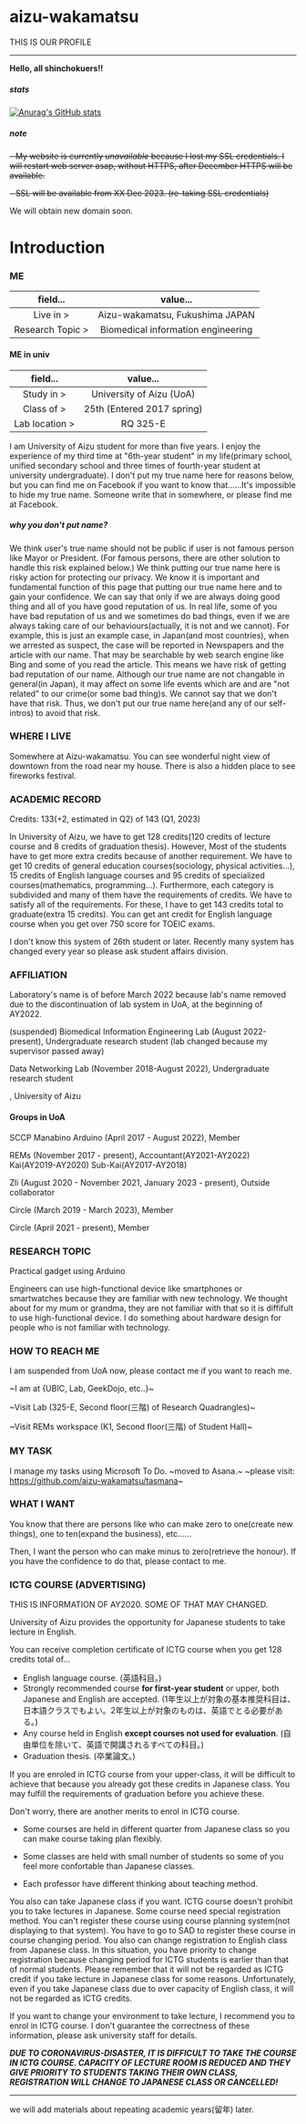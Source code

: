 # aizu-wakamatsu

THIS IS OUR PROFILE

---

**Hello, all shinchokuers!!**

##### stats
[![Anurag's GitHub stats](https://github-readme-stats.vercel.app/api?username=aizu-wakamatsu)](https://github.com/anuraghazra/github-readme-stats)

##### note

~~- My website is currently *unavailable* because I lost my SSL credentials. I will restart web server asap, without HTTPS, after December HTTPS will be available.~~

~~- SSL will be available from XX Dec 2023. (re-taking SSL credentials)~~

We will obtain new domain soon.

# Introduction

### ME
|field...|value...|
|:-:|:-:|
|Live in >|Aizu-wakamatsu, Fukushima JAPAN|
|Research Topic >|Biomedical information engineering|

#### ME in univ
|field...|value...|
|:-:|:-:|
|Study in >|University of Aizu (UoA)|
|Class of >|25th (Entered 2017 spring)|
|Lab location >|RQ 325-E|


I am University of Aizu student for more than five years. I enjoy the experience of my third time at "6th-year student" in my life(primary school, unified secondary school and three times of fourth-year student at university undergraduate). I don't put my true name here for reasons below, but you can find me on Facebook if you want to know that......It's impossible to hide my true name. Someone write that in somewhere, or please find me at Facebook.

##### why you don't put name?

We think user's true name should not be public if user is not famous person like Mayor or President. (For famous persons, there are other solution to handle this risk explained below.) We think putting our true name here is risky action for protecting our privacy. We know it is important and fundamental function of this page that putting our true name here and to gain your confidence. We can say that only if we are always doing good thing and all of you have good reputation of us. In real life, some of you have bad reputation of us and we sometimes do bad things, even if we are always taking care of our behaviours(actually, it is not and we cannot). For example, this is just an example case, in Japan(and most countries), when we arrested as suspect, the case will be reported in Newspapers and the article with our name. That may be searchable by web search engine like Bing and some of you read the article. This means we have risk of getting bad reputation of our name. Although our true name are not changable in general(in Japan), it may affect on some life events which are and are "not related" to our crime(or some bad thing)s. We cannot say that we don't have that risk. Thus, we don't put our true name here(and any of our self-intros) to avoid that risk.

### WHERE I LIVE
Somewhere at Aizu-wakamatsu. You can see wonderful night view of downtown from the road near my house. There is also a hidden place to see fireworks festival.

### ACADEMIC RECORD

Credits: 133(+2, estimated in Q2) of 143 (Q1, 2023)

In University of Aizu, we have to get 128 credits(120 credits of lecture course and 8 credits of graduation thesis). However, Most of the students have to get more extra credits because of another requirement. We have to get 10 credits of general education courses(sociology, physical activities...), 15 credits of English language courses and 95 credits of specialized courses(mathematics, programming...). Furthermore, each category is subdivided and many of them have the requirements of credits. We have to satisfy all of the requirements. For these, I have to get 143 credits total to graduate(extra 15 credits). You can get ant credit for English language course when you get over 750 score for TOEIC exams.

I don't know this system of 26th student or later. Recently many system has changed every year so please ask student affairs division.

### AFFILIATION

Laboratory's name is of before March 2022 because lab's name removed due to the discontinuation of lab system in UoA, at the beginning of AY2022.

(suspended) Biomedical Information Engineering Lab (August 2022-present), Undergraduate research student (lab changed because my supervisor passed away)

Data Networking Lab (November 2018-August 2022), Undergraduate research student

, University of Aizu

#### Groups in UoA

SCCP Manabino Arduino (April 2017 - August 2022), Member

REMs (November 2017 - present), Accountant(AY2021-AY2022) Kai(AY2019-AY2020) Sub-Kai(AY2017-AY2018)

Zli (August 2020 - November 2021, January 2023 - present), Outside collaborator

Circle (March 2019 - March 2023), Member

Circle (April 2021 - present), Member

### RESEARCH TOPIC
Practical gadget using Arduino
<!--
Main purpose of this research is to reduce the cost to buy useful device. Generally, useful device made by old technology is expensive. Then, we can replace them by the device using Arduino to reduce the cost. We know that the expensive device is suitable if we require higher precision, but when we use that in ordinary life, we don't need higher precision. we want to make the device with medium performance and lower cost.
-->

Engineers can use high-functional device like smartphones or smartwatches because they are familiar with new technology. We thought about for my mum or grandma, they are not familiar with that so it is diffifult to use high-functional device. I do something about hardware design for people who is not familiar with technology.

### HOW TO REACH ME

I am suspended from UoA now, please contact me if you want to reach me.

~I am at {UBIC, Lab, GeekDojo, etc..}~

~Visit Lab (325-E, Second floor(三階) of Research Quadrangles)~

~Visit REMs workspace (K1, Second floor(三階) of Student Hall)~
<!--
|🇬🇧|🇯🇵|
|:-:|:-:|
|second floor|third floor|
|first floor|second floor|
|ground floor|first floor|
-->
### MY TASK

I manage my tasks using Microsoft To Do.
~moved to Asana.~
~please visit: https://github.com/aizu-wakamatsu/tasmana~

### WHAT I WANT
You know that there are persons like who can make zero to one(create new things), one to ten(expand the business), etc......

Then, I want the person who can make minus to zero(retrieve the honour). If you have the confidence to do that, please contact to me.

### ICTG COURSE (ADVERTISING)
THIS IS INFORMATION OF AY2020. SOME OF THAT MAY CHANGED.

University of Aizu provides the opportunity for Japanese students to take lecture in English.

You can receive completion certificate of ICTG course when you get 128 credits total of...
- English language course. (英語科目。)
- Strongly recommended course **for first-year student** or upper, both Japanese and English are accepted. (1年生以上が対象の基本推奨科目は、日本語クラスでもよい。2年生以上が対象のものは、英語でとる必要がある。)
- Any course held in English **except courses not used for evaluation**. (自由単位を除いて、英語で開講されるすべての科目。)
- Graduation thesis. (卒業論文。)

If you are enroled in ICTG course from your upper-class, it will be difficult to achieve that because you already got these credits in Japanese class. You may fulfill the requirements of graduation before you achieve these.

Don't worry, there are another merits to enrol in ICTG course.

- Some courses are held in different quarter from Japanese class so you can make course taking plan flexibly.

- Some classes are held with small number of students so some of you feel more confortable than Japanese classes.

- Each professor have different thinking about teaching method.

You also can take Japanese class if you want. ICTG course doesn't prohibit you to take lectures in Japanese. Some course need special registration method. You can't register these course using course planning system(not displaying to that system). You have to go to SAD to register these course in course changing period. You also can change registration to English class from Japanese class. In this situation, you have priority to change registration because changing period for ICTG students is earlier than that of normal students. Please remember that it will not be regarded as ICTG credit if you take lecture in Japanese class for some reasons. Unfortunately, even if you take Japanese class due to over capacity of English class, it will not be regarded as ICTG credits.

If you want to change your environment to take lecture, I recommend you to enrol in ICTG course. I don't guarantee the correctness of these information, please ask university staff for details.

***DUE TO CORONAVIRUS-DISASTER, IT IS DIFFICULT TO TAKE THE COURSE IN ICTG COURSE. CAPACITY OF LECTURE ROOM IS REDUCED AND THEY GIVE PRIORITY TO STUDENTS TAKING THEIR OWN CLASS, REGISTRATION WILL CHANGE TO JAPANESE CLASS OR CANCELLED!***

---

we will add materials about repeating academic years(留年) later.
